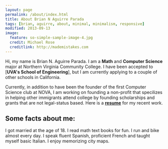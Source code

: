 ```yaml
---
layout: page
permalink: /about/index.html
title: About Brian N Aguirre Parada
tags: [brian, aguirre, about, minimal, minimalism, responsive]
modified: 2013-09-13
image:
  feature: so-simple-sample-image-4.jpg
  credit: Michael Rose
  creditlink: http://mademistakes.com
---
```


Hi, my name is Brian N. Aguirre Parada. I am a <strong>Math</strong> and <strong>Computer Science</strong> major at Northern Virginia Community College. I have been accepted to [**UVA's School of Engineering**], but I am currently applying to a couple of other schools in California.

Currently, in addition to have been the founder of the first Computer Science club at NOVA, I am working on founding a non-profit that specilizes in helping other immigrants attend college by founding scholarships and grants that are not legal-status based.
Here is a <a href="..resume.pdf"> <strong>resume</strong></a> for my recent work.


## Some facts about me:

I got married at the age of 18.
I read math text books for fun.
I run and bike almost every day.
I speak fluent Spanish, proficient French and taught myself basic Italian.
I enjoy memorizing city maps.

